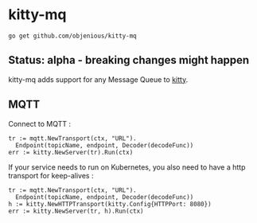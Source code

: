 # kitty-mq

<!--[![Travis-CI](https://travis-ci.org/objenious/kitty-gcp.svg?branch=master)](https://travis-ci.org/objenious/kitty-gcp)  [![GoDoc](https://godoc.org/github.com/objenious/kitty-gcp?status.svg)](http://godoc.org/github.com/objenious/kitty-gcp)
[![GoReportCard](https://goreportcard.com/badge/github.com/objenious/kitty-gcp)](https://goreportcard.com/report/github.com/objenious/kitty-gcp)
[![Coverage Status](https://coveralls.io/repos/github/objenious/kitty-gcp/badge.svg?branch=master)](https://coveralls.io/github/objenious/kitty-gcp?branch=master)-->

`go get github.com/objenious/kitty-mq`

## Status: alpha - breaking changes might happen

kitty-mq adds support for any Message Queue to [kitty](https://github.com/objenious/kitty).

## MQTT

Connect to MQTT :
```
tr := mqtt.NewTransport(ctx, "URL").
  Endpoint(topicName, endpoint, Decoder(decodeFunc))
err := kitty.NewServer(tr).Run(ctx)
```

If your service needs to run on Kubernetes, you also need to have a http transport for keep-alives :
```
tr := mqtt.NewTransport(ctx, "URL").
  Endpoint(topicName, endpoint, Decoder(decodeFunc))
h := kitty.NewHTTPTransport(kitty.Config{HTTPPort: 8080})
err := kitty.NewServer(tr, h).Run(ctx)
```